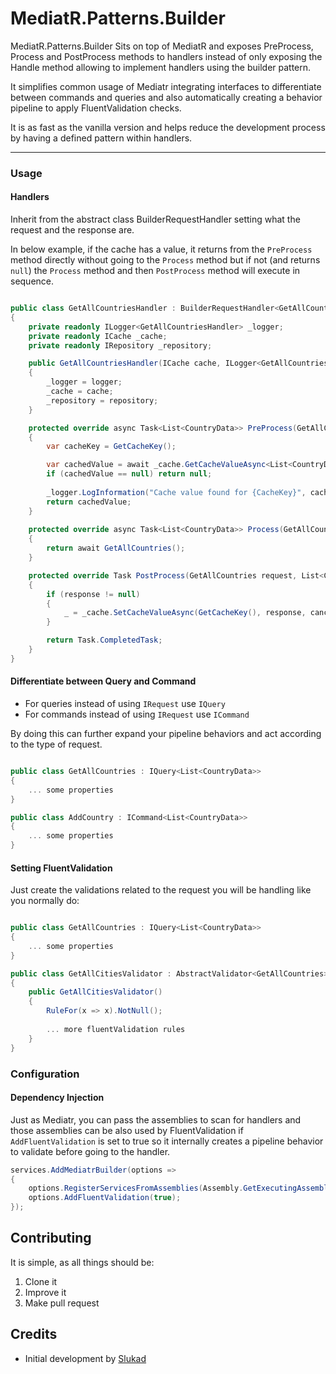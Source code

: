 # MediatR.Patterns.Builder

MediatR.Patterns.Builder Sits on top of MediatR and exposes PreProcess, Process and PostProcess methods to handlers instead of only exposing the Handle method allowing to implement handlers using the builder pattern.


It simplifies common usage of Mediatr integrating interfaces to differentiate between commands and queries and also automatically creating a
behavior pipeline to apply FluentValidation checks.

It is as fast as the vanilla version and helps reduce the development process by having a defined pattern within handlers.


------------------------------

### Usage

#### Handlers

Inherit from the abstract class BuilderRequestHandler setting what the request and the response are.

In below example, if the cache has a value, it returns from the `PreProcess` method directly without going to the `Process` method but
if not (and returns `null`) the `Process` method and then `PostProcess` method will execute in sequence.

```csharp

public class GetAllCountriesHandler : BuilderRequestHandler<GetAllCountries, List<CountryData>>
{
    private readonly ILogger<GetAllCountriesHandler> _logger;
    private readonly ICache _cache;
    private readonly IRepository _repository;

    public GetAllCountriesHandler(ICache cache, ILogger<GetAllCountriesHandler> logger, IRepository repository)
    {
        _logger = logger;
        _cache = cache;
        _repository = repository;
    }

    protected override async Task<List<CountryData>> PreProcess(GetAllCountries request, CancellationToken cancellationToken = default)
    {
        var cacheKey = GetCacheKey();

        var cachedValue = await _cache.GetCacheValueAsync<List<CountryData>>(cacheKey, cancellationToken);
        if (cachedValue == null) return null;
        
        _logger.LogInformation("Cache value found for {CacheKey}", cacheKey);
        return cachedValue;
    }
    
    protected override async Task<List<CountryData>> Process(GetAllCountries request, CancellationToken cancellationToken = default)
    {
        return await GetAllCountries();
    }

    protected override Task PostProcess(GetAllCountries request, List<CountryData> response, CancellationToken cancellationToken = default)
    {
        if (response != null)
        {
            _ = _cache.SetCacheValueAsync(GetCacheKey(), response, cancellationToken);
        }

        return Task.CompletedTask;
    }
}

```

#### Differentiate between Query and Command

- For queries instead of using `IRequest` use `IQuery`
- For commands instead of using `IRequest` use `ICommand`

By doing this can further expand your pipeline behaviors and act according to the type of request.

```csharp

public class GetAllCountries : IQuery<List<CountryData>>
{
    ... some properties
}

public class AddCountry : ICommand<List<CountryData>>
{
    ... some properties
}

```

#### Setting FluentValidation

Just create the validations related to the request you will be handling like you normally do:

```csharp

public class GetAllCountries : IQuery<List<CountryData>>
{
    ... some properties
}

public class GetAllCitiesValidator : AbstractValidator<GetAllCountries>
{
    public GetAllCitiesValidator()
    {
        RuleFor(x => x).NotNull();
        
        ... more fluentValidation rules
    }
}

```


### Configuration

#### Dependency Injection

Just as Mediatr, you can pass the assemblies to scan for handlers and those assemblies can be also used by FluentValidation if `AddFluentValidation`
is set to true so it internally creates a pipeline behavior to validate before going to the handler.

```csharp
services.AddMediatrBuilder(options =>
{
    options.RegisterServicesFromAssemblies(Assembly.GetExecutingAssembly(), ... more assemblies)
    options.AddFluentValidation(true);
});
```

###


## Contributing

It is simple, as all things should be:

1. Clone it
2. Improve it
3. Make pull request

## Credits

- Initial development by [Slukad](https://github.com/Slukad)
